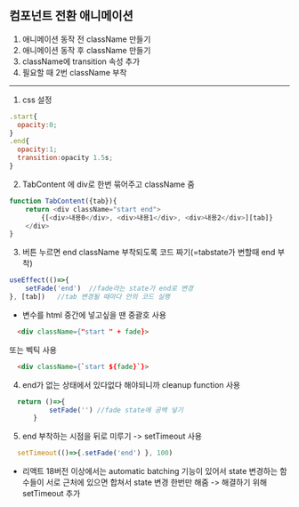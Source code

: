 ## 컴포넌트 전환 애니메이션

1. 애니메이션 동작 전 className 만들기
2. 애니메이션 동작 후 className 만들기
3. className에 transition 속성 추가
4. 필요할 때 2번 className 부착

-----------------------

1. css 설정
  
  ```javaScript
  .start{
    opacity:0;
  }
  .end{
    opacity:1;
    transition:opacity 1.5s;
  }
```

2. TabContent 에 div로 한번 묶어주고 className 줌

```javaScript
function TabContent({tab}){
    return <div className="start end">
        {[<div>내용0</div>, <div>내용1</div>, <div>내용2</div>][tab]}
    </div>
}
```

3. 버튼 누르면 end className 부착되도록 코드 짜기(=tabstate가 변할때 end 부착)

```javaScript
useEffect(()=>{
    setFade('end')  //fade라는 state가 end로 변경
}, [tab])	//tab 변경될 때마다 안의 코드 실행
```

- 변수를 html 중간에 넣고싶을 땐 중괄호 사용

```html
  <div className={"start " + fade}>
```

또는 벡틱 사용

```html
  <div className={`start ${fade}`}>
```

4. end가 없는 상태에서 있다없다 해야되니까 cleanup function 사용

```javaScript
  return ()=>{
          setFade('') //fade state에 공백 넣기    
      }
```

5. end 부착하는 시점을 뒤로 미루기 -> setTimeout 사용

```javaScript
  setTimeout(()=>{.setFade('end') }, 100)
```

* 리액트 18버전 이상에서는 automatic batching 기능이 있어서 state 변경하는 함수들이 서로 근처에 있으면 합쳐서 state 변경 한번만 해줌 -> 해결하기 위해 setTimeout 추가
